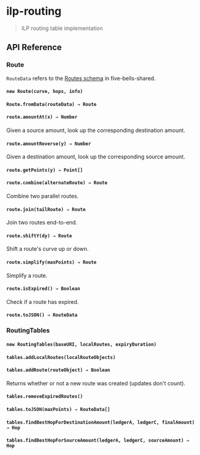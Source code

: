 # ilp-routing

> ILP routing table implementation

## API Reference

### Route

`RouteData` refers to the [Routes schema](https://github.com/interledger/five-bells-shared/blob/master/schemas/Routes.json) in five-bells-shared.

#### `new Route(curve, hops, info)`
#### `Route.fromData(routeData) ⇒ Route`
#### `route.amountAt(x) ⇒ Number`

Given a source amount, look up the corresponding destination amount.

#### `route.amountReverse(y) ⇒ Number`

Given a destination amount, look up the corresponding source amount.

#### `route.getPoints(y) ⇒ Point[]`

#### `route.combine(alternateRoute) ⇒ Route`

Combine two parallel routes.

#### `route.join(tailRoute) ⇒ Route`

Join two routes end-to-end.

#### `route.shiftY(dy) ⇒ Route`

Shift a route's curve up or down.

#### `route.simplify(maxPoints) ⇒ Route`

Simplify a route.

#### `route.isExpired() ⇒ Boolean`

Check if a route has expired.

#### `route.toJSON() ⇒ RouteData`

### RoutingTables

#### `new RoutingTables(baseURI, localRoutes, expiryDuration)`
#### `tables.addLocalRoutes(localRouteObjects)`
#### `tables.addRoute(routeObject) ⇒ Boolean`

Returns whether or not a new route was created (updates don't count).

#### `tables.removeExpiredRoutes()`
#### `tables.toJSON(maxPoints) ⇒ RouteData[]`
#### `tables.findBestHopForDestinationAmount(ledgerA, ledgerC, finalAmount) ⇒ Hop`
#### `tables.findBestHopForSourceAmount(ledgerA, ledgerC, sourceAmount) ⇒ Hop`
